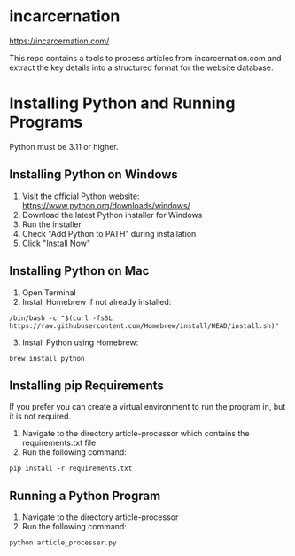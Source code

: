 # incarcernation
https://incarcernation.com/

This repo contains a tools to process articles from incarcernation.com and extract the key details into a structured format for the website database.

# Installing Python and Running Programs
Python must be 3.11 or higher.

## Installing Python on Windows

1. Visit the official Python website: https://www.python.org/downloads/windows/
2. Download the latest Python installer for Windows
3. Run the installer
4. Check "Add Python to PATH" during installation
5. Click "Install Now"

## Installing Python on Mac

1. Open Terminal
2. Install Homebrew if not already installed:
```
/bin/bash -c "$(curl -fsSL https://raw.githubusercontent.com/Homebrew/install/HEAD/install.sh)"
```
3. Install Python using Homebrew:
```
brew install python
```

## Installing pip Requirements
If you prefer you can create a virtual environment to run the program in, but it is not required.

1. Navigate to the directory article-processor which contains the requirements.txt file
2. Run the following command:
```
pip install -r requirements.txt
```

## Running a Python Program

1. Navigate to the directory article-processor
2. Run the following command:
```
python article_processer.py
```
